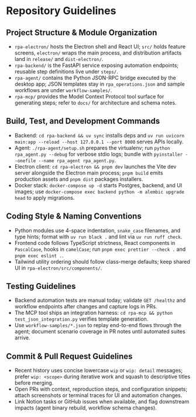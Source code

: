 # Repository Guidelines

## Project Structure & Module Organization
- `rpa-electron/` hosts the Electron shell and React UI; `src/` holds feature screens, `electron/` wraps the main process, and distribution artifacts land in `release/` and `dist-electron/`.
- `rpa-backend/` is the FastAPI service exposing automation endpoints; reusable step definitions live under `steps/`.
- `rpa-agent/` contains the Python JSON-RPC bridge executed by the desktop app; JSON templates stay in `rpa_operations.json` and sample workflows are under `workflow-samples/`.
- `rpa-mcp/` provides the Model Context Protocol tool surface for generating steps; refer to `docs/` for architecture and schema notes.

## Build, Test, and Development Commands
- Backend: `cd rpa-backend && uv sync` installs deps and `uv run uvicorn main:app --reload --host 127.0.0.1 --port 8000` serves APIs locally.
- Agent: `./rpa-agent/setup.sh` prepares the virtualenv; run `python rpa_agent.py --debug` for verbose stdio logs; bundle with `pyinstaller --onefile --name rpa_agent rpa_agent.py`.
- Electron client: `cd rpa-electron && pnpm dev` launches the Vite dev server alongside the Electron main process; `pnpm build` emits production assets and `pnpm dist` packages installers.
- Docker stack: `docker-compose up -d` starts Postgres, backend, and UI images; use `docker-compose exec backend python -m alembic upgrade head` to apply migrations.

## Coding Style & Naming Conventions
- Python modules use 4-space indentation, `snake_case` filenames, and type hints; format with `uv run black .` and lint via `uv run ruff check`.
- Frontend code follows TypeScript strictness, React components in `PascalCase`, hooks in `camelCase`; run `pnpm exec prettier --check .` and `pnpm exec eslint .`.
- Tailwind utility ordering should follow class-merge defaults; keep shared UI in `rpa-electron/src/components/`.

## Testing Guidelines
- Backend automation tests are manual today; validate `GET /healthz` and workflow endpoints after changes and capture logs in PRs.
- The MCP tool ships an integration harness: `cd rpa-mcp && python test_json_integration.py` verifies template generation.
- Use `workflow-samples/*.json` to replay end-to-end flows through the agent; document scenario coverage in PR notes until automated suites arrive.

## Commit & Pull Request Guidelines
- Recent history uses concise lowercase `wip` or `wip: detail` messages; prefer `wip: <scope>` during iterative work and squash to descriptive titles before merging.
- Open PRs with context, reproduction steps, and configuration snippets; attach screenshots or terminal traces for UI and automation changes.
- Link Notion tasks or GitHub issues when available, and flag downstream impacts (agent binary rebuild, workflow schema changes).
